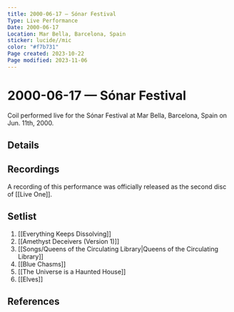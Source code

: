 ```yaml
---
title: 2000-06-17 — Sónar Festival
Type: Live Performance
Date: 2000-06-17
Location: Mar Bella, Barcelona, Spain
sticker: lucide//mic
color: "#f7b731"
Page created: 2023-10-22
Page modified: 2023-11-06
---
```


# 2000-06-17 — Sónar Festival

Coil performed live for the Sónar Festival at Mar Bella, Barcelona, Spain on Jun. 11th, 2000.

## Details


## Recordings

A recording of this performance was officially released as the second disc of [[Live One]].

## Setlist
1. [[Everything Keeps Dissolving]]
2. [[Amethyst Deceivers (Version 1)]]
3. [[Songs/Queens of the Circulating Library|Queens of the Circulating Library]]
4. [[Blue Chasms]]
5. [[The Universe is a Haunted House]]
6. [[Elves]]

## References

[^1]: [Entry at Live Coil Archive](https://live-coil-archive.com/2000-2/2000-sonar/)

